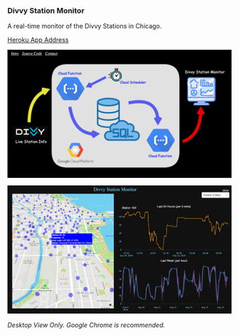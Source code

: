 ### Divvy Station Monitor

A real-time monitor of the Divvy Stations in Chicago.

[Heroku App Address](https://divvystationmonitor.herokuapp.com)

[![Work Flow](/static/img/wf.png?raw=true "Optional Title")](https://divvystationmonitor.herokuapp.com/about)


[![Alt text](/static/img/snapshot.png?raw=true "Optional Title")](https://divvystationmonitor.herokuapp.com)

*Desktop View Only. Google Chrome is recommended.*

